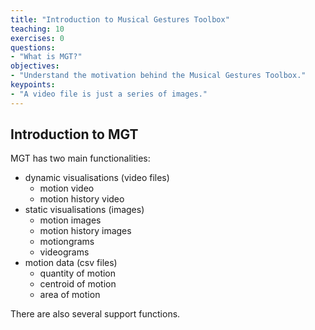 ```yaml
---
title: "Introduction to Musical Gestures Toolbox"
teaching: 10
exercises: 0
questions:
- "What is MGT?"
objectives:
- "Understand the motivation behind the Musical Gestures Toolbox."
keypoints:
- "A video file is just a series of images."
---
```




## Introduction to MGT


MGT has two main functionalities: 

- dynamic visualisations (video files)
	- motion video
	- motion history video
- static visualisations (images)
	- motion images
	- motion history images
	- motiongrams
	- videograms
- motion data (csv files)
	- quantity of motion
	- centroid of motion
	- area of motion


There are also several support functions. 
